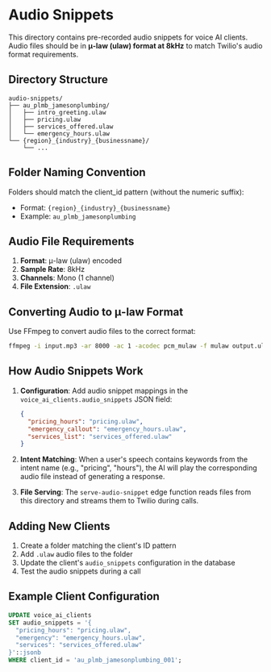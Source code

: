 # Audio Snippets

This directory contains pre-recorded audio snippets for voice AI clients. Audio files should be in **μ-law (ulaw) format at 8kHz** to match Twilio's audio format requirements.

## Directory Structure

```
audio-snippets/
├── au_plmb_jamesonplumbing/
│   ├── intro_greeting.ulaw
│   ├── pricing.ulaw
│   ├── services_offered.ulaw
│   └── emergency_hours.ulaw
└── {region}_{industry}_{businessname}/
    └── ...
```

## Folder Naming Convention

Folders should match the client_id pattern (without the numeric suffix):
- Format: `{region}_{industry}_{businessname}`
- Example: `au_plmb_jamesonplumbing`

## Audio File Requirements

1. **Format**: μ-law (ulaw) encoded
2. **Sample Rate**: 8kHz
3. **Channels**: Mono (1 channel)
4. **File Extension**: `.ulaw`

## Converting Audio to μ-law Format

Use FFmpeg to convert audio files to the correct format:

```bash
ffmpeg -i input.mp3 -ar 8000 -ac 1 -acodec pcm_mulaw -f mulaw output.ulaw
```

## How Audio Snippets Work

1. **Configuration**: Add audio snippet mappings in the `voice_ai_clients.audio_snippets` JSON field:
   ```json
   {
     "pricing_hours": "pricing.ulaw",
     "emergency_callout": "emergency_hours.ulaw",
     "services_list": "services_offered.ulaw"
   }
   ```

2. **Intent Matching**: When a user's speech contains keywords from the intent name (e.g., "pricing", "hours"), the AI will play the corresponding audio file instead of generating a response.

3. **File Serving**: The `serve-audio-snippet` edge function reads files from this directory and streams them to Twilio during calls.

## Adding New Clients

1. Create a folder matching the client's ID pattern
2. Add `.ulaw` audio files to the folder
3. Update the client's `audio_snippets` configuration in the database
4. Test the audio snippets during a call

## Example Client Configuration

```sql
UPDATE voice_ai_clients 
SET audio_snippets = '{
  "pricing_hours": "pricing.ulaw",
  "emergency": "emergency_hours.ulaw",
  "services": "services_offered.ulaw"
}'::jsonb
WHERE client_id = 'au_plmb_jamesonplumbing_001';
```

